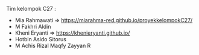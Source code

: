 Tim kelompok C27 : 
- Mia Rahmawati => https://miarahma-red.github.io/proyekkelompokC27/
- M Fakhri Aldin
- Kheni Eryanti => https://khenieryanti.github.io/
- Hotbin Asido Sitorus
- M Achis Rizal Maqfy Zayyan R 
